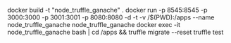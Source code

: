docker build -t "node_truffle_ganache" .
docker run -p 8545:8545 -p 3000:3000 -p 3001:3001 -p 8080:8080 -d -t -v /$(PWD):/apps --name node_truffle_ganache node_truffle_ganache 
docker exec -it node_truffle_ganache bash | cd /apps && truffle migrate --reset
truffle test
